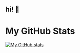 ## hi! 🤠

<!--
**richardhoff88/richardhoff88** is a ✨ _special_ ✨ repository because its `README.md` (this file) appears on your GitHub profile.

Here are some ideas to get you started:

- 🔭 I’m currently working on ...
- 🌱 I’m currently learning ...
- 👯 I’m looking to collaborate on ...
- 🤔 I’m looking for help with ...
- 💬 Ask me about ...
- 📫 How to reach me: ...
- 😄 Pronouns: ...
- ⚡ Fun fact: ...
-->

# My GitHub Stats

[![My GitHub stats](https://github-readme-stats.vercel.app/api?username=your-username)](https://github.com/anuraghazra/github-readme-stats)

